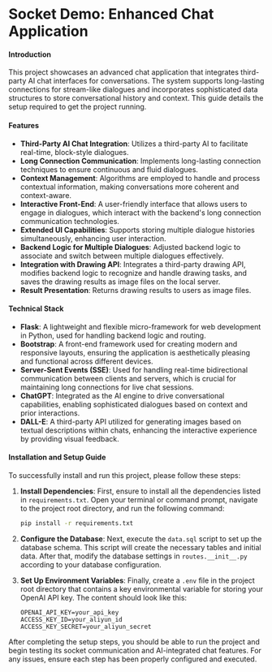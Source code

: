 # Socket Demo: Enhanced Chat Application

#### Introduction
This project showcases an advanced chat application that integrates third-party AI chat interfaces for conversations. The system supports long-lasting connections for stream-like dialogues and incorporates sophisticated data structures to store conversational history and context. This guide details the setup required to get the project running.

#### Features
- **Third-Party AI Chat Integration**: Utilizes a third-party AI to facilitate real-time, block-style dialogues.
- **Long Connection Communication**: Implements long-lasting connection techniques to ensure continuous and fluid dialogues.
- **Context Management**: Algorithms are employed to handle and process contextual information, making conversations more coherent and context-aware.
- **Interactive Front-End**: A user-friendly interface that allows users to engage in dialogues, which interact with the backend's long connection communication technologies.
- **Extended UI Capabilities**: Supports storing multiple dialogue histories simultaneously, enhancing user interaction.
- **Backend Logic for Multiple Dialogues**: Adjusted backend logic to associate and switch between multiple dialogues effectively.
- **Integration with Drawing API**: Integrates a third-party drawing API, modifies backend logic to recognize and handle drawing tasks, and saves the drawing results as image files on the local server.
- **Result Presentation**: Returns drawing results to users as image files.

#### Technical Stack
- **Flask**: A lightweight and flexible micro-framework for web development in Python, used for handling backend logic and routing.
- **Bootstrap**: A front-end framework used for creating modern and responsive layouts, ensuring the application is aesthetically pleasing and functional across different devices.
- **Server-Sent Events (SSE)**: Used for handling real-time bidirectional communication between clients and servers, which is crucial for maintaining long connections for live chat sessions.
- **ChatGPT**: Integrated as the AI engine to drive conversational capabilities, enabling sophisticated dialogues based on context and prior interactions.
- **DALL-E**: A third-party API utilized for generating images based on textual descriptions within chats, enhancing the interactive experience by providing visual feedback.

#### Installation and Setup Guide

To successfully install and run this project, please follow these steps:

1. **Install Dependencies**:
   First, ensure to install all the dependencies listed in `requirements.txt`. Open your terminal or command prompt, navigate to the project root directory, and run the following command:
   ```bash
   pip install -r requirements.txt
   ```

2. **Configure the Database**:
   Next, execute the `data.sql` script to set up the database schema. This script will create the necessary tables and initial data. After that, modify the database settings in `routes.__init__.py` according to your database configuration.

3. **Set Up Environment Variables**:
   Finally, create a `.env` file in the project root directory that contains a key environmental variable for storing your OpenAI API key. The content should look like this:
   ```
   OPENAI_API_KEY=your_api_key
   ACCESS_KEY_ID=your_aliyun_id
   ACCESS_KEY_SECRET=your_aliyun_secret
   ```

After completing the setup steps, you should be able to run the project and begin testing its socket communication and AI-integrated chat features. For any issues, ensure each step has been properly configured and executed.
